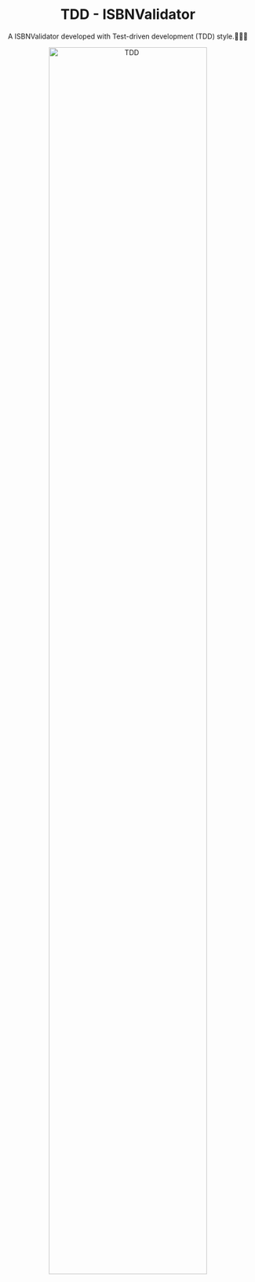 <h1 align="center">TDD - ISBNValidator</h1>

<p align="center">
A ISBNValidator developed with Test-driven development (TDD) style.🐞👩‍💻
</p>

<p align="center">
  <img style='width: 80%' alt="TDD" src="https://marsner.com/wp-content/uploads/test-driven-development-TDD.png" />
</p>
